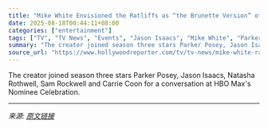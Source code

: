 ```yaml
---
title: "Mike White Envisioned the Ratliffs as “the Brunette Version” of the Family From ‘White Lotus’ Season 1"
date: 2025-08-18T00:44:11+08:00
categories: ["entertainment"]
tags: ["TV", "TV News", "Events", "Jason Isaacs", "Mike White", "Parker Posey", "The White Lotus"]
summary: "The creator joined season three stars Parker Posey, Jason Isaacs, Natasha Rothwell, Sam Rockwell and Carrie Coon for a conversation at HBO Max's Nominee Celebration."
source_url: "https://www.hollywoodreporter.com/tv/tv-news/mike-white-ratliffs-brunette-white-lotus-season-1-family-1236346504/"
---
```


The creator joined season three stars Parker Posey, Jason Isaacs, Natasha Rothwell, Sam Rockwell and Carrie Coon for a conversation at HBO Max's Nominee Celebration.

---

*来源: [原文链接](https://www.hollywoodreporter.com/tv/tv-news/mike-white-ratliffs-brunette-white-lotus-season-1-family-1236346504/)*
